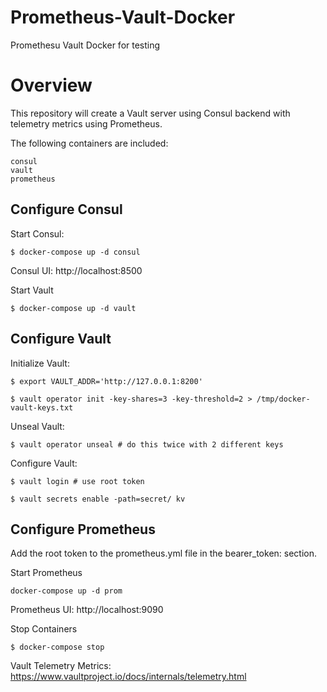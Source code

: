 # Prometheus-Vault-Docker
Promethesu Vault Docker for testing

# Overview

This repository will create a Vault server using Consul backend with telemetry metrics using Prometheus.

The following containers are included:

    consul
    vault
    prometheus

## Configure Consul

Start Consul:
```
$ docker-compose up -d consul
```
Consul UI: http://localhost:8500

Start Vault
```
$ docker-compose up -d vault
```
## Configure Vault

Initialize Vault:
```
$ export VAULT_ADDR='http://127.0.0.1:8200'

$ vault operator init -key-shares=3 -key-threshold=2 > /tmp/docker-vault-keys.txt
```
Unseal Vault:
```
$ vault operator unseal # do this twice with 2 different keys
```
Configure Vault:
```
$ vault login # use root token

$ vault secrets enable -path=secret/ kv
```
## Configure Prometheus

Add the root token to the prometheus.yml file in the bearer_token: section.

Start Prometheus
```
docker-compose up -d prom
```
Prometheus UI: http://localhost:9090

Stop Containers
```
$ docker-compose stop
```
Vault Telemetry Metrics: https://www.vaultproject.io/docs/internals/telemetry.html
